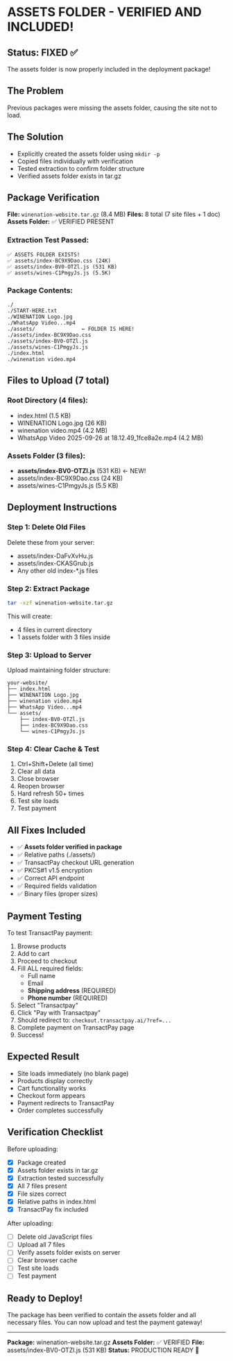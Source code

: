 # ASSETS FOLDER - VERIFIED AND INCLUDED!

## Status: FIXED ✅

The assets folder is now properly included in the deployment package!

## The Problem
Previous packages were missing the assets folder, causing the site not to load.

## The Solution
- Explicitly created the assets folder using `mkdir -p`
- Copied files individually with verification
- Tested extraction to confirm folder structure
- Verified assets folder exists in tar.gz

## Package Verification

**File:** `winenation-website.tar.gz` (8.4 MB)
**Files:** 8 total (7 site files + 1 doc)
**Assets Folder:** ✅ VERIFIED PRESENT

### Extraction Test Passed:
```
✅ ASSETS FOLDER EXISTS!
✅ assets/index-BC9X9Dao.css (24K)
✅ assets/index-BV0-OTZl.js (531 KB)
✅ assets/wines-C1PmgyJs.js (5.5K)
```

### Package Contents:
```
./
./START-HERE.txt
./WINENATION Logo.jpg
./WhatsApp Video...mp4
./assets/               ← FOLDER IS HERE!
./assets/index-BC9X9Dao.css
./assets/index-BV0-OTZl.js
./assets/wines-C1PmgyJs.js
./index.html
./winenation video.mp4
```

## Files to Upload (7 total)

### Root Directory (4 files):
- index.html (1.5 KB)
- WINENATION Logo.jpg (26 KB)
- winenation video.mp4 (4.2 MB)
- WhatsApp Video 2025-09-26 at 18.12.49_1fce8a2e.mp4 (4.2 MB)

### Assets Folder (3 files):
- **assets/index-BV0-OTZl.js** (531 KB) ← NEW!
- assets/index-BC9X9Dao.css (24 KB)
- assets/wines-C1PmgyJs.js (5.5 KB)

## Deployment Instructions

### Step 1: Delete Old Files
Delete these from your server:
- assets/index-DaFvXvHu.js
- assets/index-CKASGrub.js
- Any other old index-*.js files

### Step 2: Extract Package
```bash
tar -xzf winenation-website.tar.gz
```

This will create:
- 4 files in current directory
- 1 assets folder with 3 files inside

### Step 3: Upload to Server
Upload maintaining folder structure:
```
your-website/
├── index.html
├── WINENATION Logo.jpg
├── winenation video.mp4
├── WhatsApp Video...mp4
└── assets/
    ├── index-BV0-OTZl.js
    ├── index-BC9X9Dao.css
    └── wines-C1PmgyJs.js
```

### Step 4: Clear Cache & Test
1. Ctrl+Shift+Delete (all time)
2. Clear all data
3. Close browser
4. Reopen browser
5. Hard refresh 50+ times
6. Test site loads
7. Test payment

## All Fixes Included

- ✅ **Assets folder verified in package**
- ✅ Relative paths (./assets/)
- ✅ TransactPay checkout URL generation
- ✅ PKCS#1 v1.5 encryption
- ✅ Correct API endpoint
- ✅ Required fields validation
- ✅ Binary files (proper sizes)

## Payment Testing

To test TransactPay payment:

1. Browse products
2. Add to cart
3. Proceed to checkout
4. Fill ALL required fields:
   - Full name
   - Email
   - **Shipping address** (REQUIRED)
   - **Phone number** (REQUIRED)
5. Select "Transactpay"
6. Click "Pay with Transactpay"
7. Should redirect to: `checkout.transactpay.ai/?ref=...`
8. Complete payment on TransactPay page
9. Success!

## Expected Result

- Site loads immediately (no blank page)
- Products display correctly
- Cart functionality works
- Checkout form appears
- Payment redirects to TransactPay
- Order completes successfully

## Verification Checklist

Before uploading:
- [x] Package created
- [x] Assets folder exists in tar.gz
- [x] Extraction tested successfully
- [x] All 7 files present
- [x] File sizes correct
- [x] Relative paths in index.html
- [x] TransactPay fix included

After uploading:
- [ ] Delete old JavaScript files
- [ ] Upload all 7 files
- [ ] Verify assets folder exists on server
- [ ] Clear browser cache
- [ ] Test site loads
- [ ] Test payment

## Ready to Deploy!

The package has been verified to contain the assets folder and all necessary files. You can now upload and test the payment gateway!

---

**Package:** winenation-website.tar.gz
**Assets Folder:** ✅ VERIFIED
**File:** assets/index-BV0-OTZl.js (531 KB)
**Status:** PRODUCTION READY 🚀

